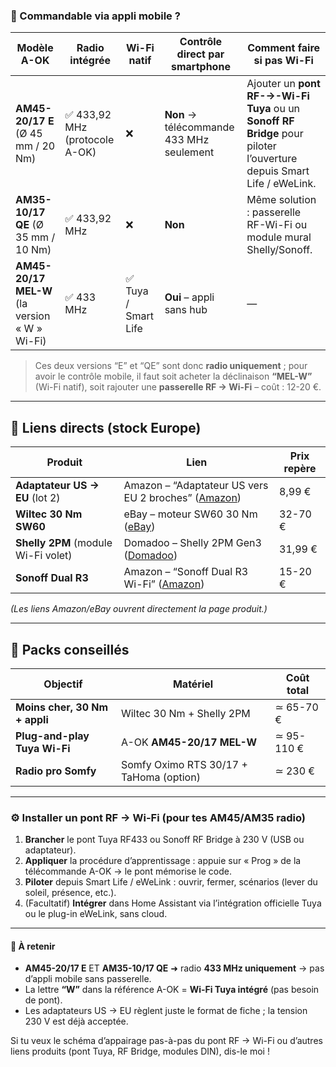 ### 📲 Commandable via appli mobile ?

| Modèle A-OK                                   | Radio intégrée                | Wi-Fi natif         | Contrôle direct par smartphone           | Comment faire si pas Wi-Fi                                   |
| --------------------------------------------- | ----------------------------- | ------------------- | ---------------------------------------- | ------------------------------------------------------------ |
| **AM45-20/17 E** (Ø 45 mm / 20 Nm)            | ✅ 433,92 MHz (protocole A-OK) | ❌                   | **Non** → télécommande 433 MHz seulement | Ajouter un **pont RF-→-Wi-Fi Tuya** ou un **Sonoff RF Bridge** pour piloter l’ouverture depuis Smart Life / eWeLink. |
| **AM35-10/17 QE** (Ø 35 mm / 10 Nm)           | ✅ 433,92 MHz                  | ❌                   | **Non**                                  | Même solution : passerelle RF-Wi-Fi ou module mural Shelly/Sonoff. |
| **AM45-20/17 MEL-W** (la version « W » Wi-Fi) | ✅ 433 MHz                     | ✅ Tuya / Smart Life | **Oui** – appli sans hub                 | —                                                            |

> Ces deux versions “E” et “QE” sont donc **radio uniquement** ; pour avoir le contrôle mobile, il faut soit acheter la déclinaison **“MEL-W”** (Wi-Fi natif), soit rajouter une **passerelle RF → Wi-Fi** – coût : 12-20 €.

------

## 🔗 Liens directs (stock Europe)

| Produit                             | Lien                                                         | Prix repère |
| ----------------------------------- | ------------------------------------------------------------ | ----------- |
| **Adaptateur US → EU** (lot 2)      | Amazon – “Adaptateur US vers EU 2 broches” ([Amazon](https://www.amazon.fr/adaptateurs-voyage-adaptateur-Allemagne-appareils/dp/B0CKQWFKG5?utm_source=chatgpt.com)) | 8,99 €      |
| **Wiltec 30 Nm SW60**               | eBay – moteur SW60 30 Nm ([eBay](https://www.ebay.fr/itm/193466680780?utm_source=chatgpt.com)) | 32-70 €     |
| **Shelly 2PM** (module Wi-Fi volet) | Domadoo – Shelly 2PM Gen3 ([Domadoo](https://www.domadoo.fr/en/smart-lighting/7565-shelly-2pm-gen3-intelligent-wi-fi-dual-switch-micromodule-with-energy-measurement-3800235261903.html?srsltid=AfmBOopWzcBSAv9WlxhRJZtp2YOHGvSTkR40g3j9gTeU4FHjeEVRAtaa&utm_source=chatgpt.com)) | 31,99 €     |
| **Sonoff Dual R3**                  | Amazon – “Sonoff Dual R3 Wi-Fi” ([Amazon](https://www.amazon.fr/sonoff-dual-r3/s?k=sonoff+dual+r3&utm_source=chatgpt.com)) | 15-20 €     |

*(Les liens Amazon/eBay ouvrent directement la page produit.)*

------

## 🛒 Packs conseillés

| Objectif                      | Matériel                                | Coût total |
| ----------------------------- | --------------------------------------- | ---------- |
| **Moins cher, 30 Nm + appli** | Wiltec 30 Nm + Shelly 2PM               | ≃ 65-70 €  |
| **Plug-and-play Tuya Wi-Fi**  | A-OK **AM45-20/17 MEL-W**               | ≃ 95-110 € |
| **Radio pro Somfy**           | Somfy Oximo RTS 30/17 + TaHoma (option) | ≃ 230 €    |

------

### ⚙️ Installer un pont RF → Wi-Fi (pour tes AM45/AM35 radio)

1. **Brancher** le pont Tuya RF433 ou Sonoff RF Bridge à 230 V (USB ou adaptateur).
2. **Appliquer** la procédure d’apprentissage : appuie sur « Prog » de la télécommande A-OK → le pont mémorise le code.
3. **Piloter** depuis Smart Life / eWeLink : ouvrir, fermer, scénarios (lever du soleil, présence, etc.).
4. (Facultatif) **Intégrer** dans Home Assistant via l’intégration officielle Tuya ou le plug-in eWeLink, sans cloud.

------

#### 🔑 À retenir

- **AM45-20/17 E** ET **AM35-10/17 QE** ➜ radio **433 MHz uniquement** → pas d’appli mobile sans passerelle.
- La lettre **“W”** dans la référence A-OK = **Wi-Fi Tuya intégré** (pas besoin de pont).
- Les adaptateurs US → EU règlent juste le format de fiche ; la tension 230 V est déjà acceptée.

Si tu veux le schéma d’appairage pas-à-pas du pont RF → Wi-Fi ou d’autres liens produits (pont Tuya, RF Bridge, modules DIN), dis-le moi !